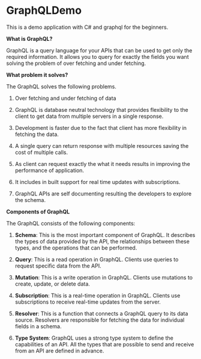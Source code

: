 # GraphQLDemo

This is a demo application with C# and graphql for the beginners.

**What is GraphQL?**

GraphQL is a query language for your APIs that can be used to get only the required information. It allows you to query for exactly the fields you want solving the problem of over fetching and under fetching.

**What problem it solves?**

The GraphQL solves the following problems.

1. Over fetching and under fetching of data

2. GraphQL is database neutral technology that provides flexibility to the client to get data from multiple servers in a single response.

3. Development is faster due to the fact that client has more flexibility in fetching the data.

4. A single query can return response with multiple resources saving the cost of multiple calls.

5. As client can request exactly the what it needs results in improving the performance of application.

6. It includes in built support for real time updates with subscriptions. 

7. GraphQL APIs are self documenting resulting the developers to explore the schema.

**Components of GraphQL**

The GraphQL consists of the following components:

1. **Schema**: This is the most important component of GraphQL. It describes the types of data provided by the API, the relationships between these types, and the operations that can be performed.

2. **Query**: This is a read operation in GraphQL. Clients use queries to request specific data from the API.

3. **Mutation**: This is a write operation in GraphQL. Clients use mutations to create, update, or delete data.

4. **Subscription**: This is a real-time operation in GraphQL. Clients use subscriptions to receive real-time updates from the server.

5. **Resolver**: This is a function that connects a GraphQL query to its data source. Resolvers are responsible for fetching the data for individual fields in a schema.

6. **Type System**: GraphQL uses a strong type system to define the capabilities of an API. All the types that are possible to send and receive from an API are defined in advance.


